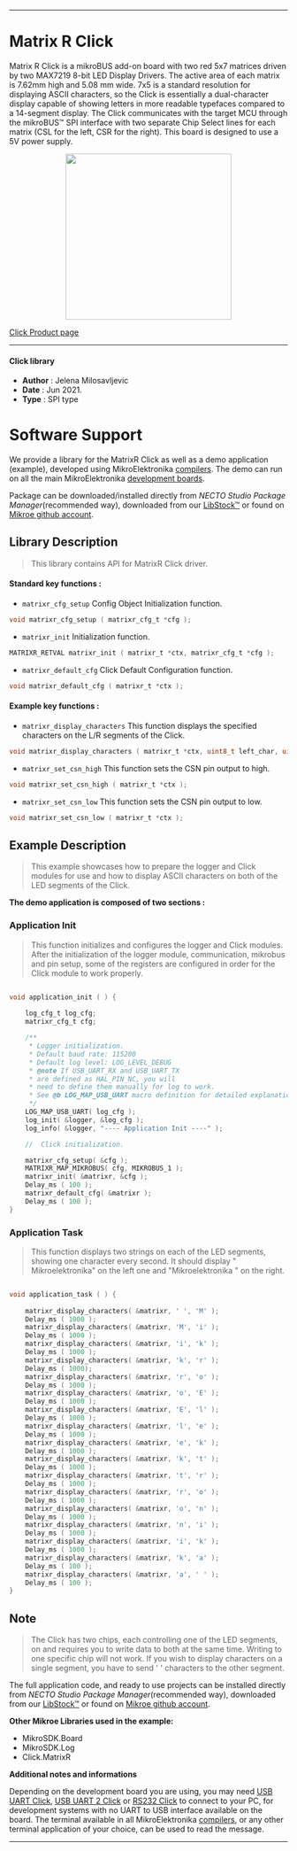 
---
# Matrix R Click

Matrix R Click is a mikroBUS add-on board with two red 5x7 matrices driven by two MAX7219 8-bit LED Display Drivers. The active area of each matrix is 7.62mm high and 5.08 mm wide. 7x5 is a standard resolution for displaying ASCII characters, so the Click is essentially a dual-character display capable of showing letters in more readable typefaces compared to a 14-segment display. The Click communicates with the target MCU through the mikroBUS:tm: SPI interface with two separate Chip Select lines for each matrix (CSL for the left, CSR for the right). This board is designed to use a 5V power supply.

<p align="center">
  <img src="https://download.mikroe.com/images/click_for_ide/matrixr_click.png" height=300px>
</p>

[Click Product page](https://www.mikroe.com/matrix-r-click)

---


#### Click library

- **Author**        : Jelena Milosavljevic
- **Date**          : Jun 2021.
- **Type**          : SPI type


# Software Support

We provide a library for the MatrixR Click
as well as a demo application (example), developed using MikroElektronika
[compilers](https://www.mikroe.com/necto-studio).
The demo can run on all the main MikroElektronika [development boards](https://www.mikroe.com/development-boards).

Package can be downloaded/installed directly from *NECTO Studio Package Manager*(recommended way), downloaded from our [LibStock&trade;](https://libstock.mikroe.com) or found on [Mikroe github account](https://github.com/MikroElektronika/mikrosdk_click_v2/tree/master/clicks).

## Library Description

> This library contains API for MatrixR Click driver.

#### Standard key functions :

- `matrixr_cfg_setup` Config Object Initialization function.
```c
void matrixr_cfg_setup ( matrixr_cfg_t *cfg );
```

- `matrixr_init` Initialization function.
```c
MATRIXR_RETVAL matrixr_init ( matrixr_t *ctx, matrixr_cfg_t *cfg );
```

- `matrixr_default_cfg` Click Default Configuration function.
```c
void matrixr_default_cfg ( matrixr_t *ctx );
```

#### Example key functions :

- `matrixr_display_characters` This function displays the specified characters on the L/R segments of the Click.
```c
void matrixr_display_characters ( matrixr_t *ctx, uint8_t left_char, uint8_t right_char );
```

- `matrixr_set_csn_high` This function sets the CSN pin output to high.
```c
void matrixr_set_csn_high ( matrixr_t *ctx );
```

- `matrixr_set_csn_low` This function sets the CSN pin output to low.
```c
void matrixr_set_csn_low ( matrixr_t *ctx );
```

## Example Description

> This example showcases how to prepare the logger and Click modules for use and how to display ASCII characters on both of the LED segments of the Click.

**The demo application is composed of two sections :**

### Application Init

> This function initializes and configures the logger and Click modules. After the initialization of the logger module, communication, mikrobus and pin setup, some of the registers are configured in order for the Click module to work properly.

```c

void application_init ( ) {
   
    log_cfg_t log_cfg;
    matrixr_cfg_t cfg;

    /** 
     * Logger initialization.
     * Default baud rate: 115200
     * Default log level: LOG_LEVEL_DEBUG
     * @note If USB_UART_RX and USB_UART_TX 
     * are defined as HAL_PIN_NC, you will 
     * need to define them manually for log to work. 
     * See @b LOG_MAP_USB_UART macro definition for detailed explanation.
     */
    LOG_MAP_USB_UART( log_cfg );
    log_init( &logger, &log_cfg );
    log_info( &logger, "---- Application Init ----" );

    //  Click initialization.

    matrixr_cfg_setup( &cfg );
    MATRIXR_MAP_MIKROBUS( cfg, MIKROBUS_1 );
    matrixr_init( &matrixr, &cfg );
    Delay_ms ( 100 );
    matrixr_default_cfg( &matrixr );
    Delay_ms ( 100 );
}

```

### Application Task

> This function displays two strings on each of the LED segments, showing one character every second. It should display " Mikroelektronika" on the left one and "Mikroelektronika " on the right.

```c

void application_task ( ) {
   
    matrixr_display_characters( &matrixr, ' ', 'M' );
    Delay_ms ( 1000 );
    matrixr_display_characters( &matrixr, 'M', 'i' );
    Delay_ms ( 1000 );
    matrixr_display_characters( &matrixr, 'i', 'k' );
    Delay_ms ( 1000 );
    matrixr_display_characters( &matrixr, 'k', 'r' );
    Delay_ms ( 1000);
    matrixr_display_characters( &matrixr, 'r', 'o' );
    Delay_ms ( 1000 );
    matrixr_display_characters( &matrixr, 'o', 'E' );
    Delay_ms ( 1000 );
    matrixr_display_characters( &matrixr, 'E', 'l' );
    Delay_ms ( 1000 );
    matrixr_display_characters( &matrixr, 'l', 'e' );
    Delay_ms ( 1000 );
    matrixr_display_characters( &matrixr, 'e', 'k' );
    Delay_ms ( 1000 );
    matrixr_display_characters( &matrixr, 'k', 't' );
    Delay_ms ( 1000 );
    matrixr_display_characters( &matrixr, 't', 'r' );
    Delay_ms ( 1000 );
    matrixr_display_characters( &matrixr, 'r', 'o' );
    Delay_ms ( 1000 );
    matrixr_display_characters( &matrixr, 'o', 'n' );
    Delay_ms ( 1000 );
    matrixr_display_characters( &matrixr, 'n', 'i' );
    Delay_ms ( 1000 );
    matrixr_display_characters( &matrixr, 'i', 'k' );
    Delay_ms ( 1000 );
    matrixr_display_characters( &matrixr, 'k', 'a' );
    Delay_ms ( 100 );
    matrixr_display_characters( &matrixr, 'a', ' ' );
    Delay_ms ( 100 );
}

```

## Note

> The Click has two chips, each controlling one of the LED segments, on and requires you to write data to both at the same time. Writing to one specific chip will not work. If you wish to display characters on a single segment, you have to send ' ' characters to the other segment.

The full application code, and ready to use projects can be installed directly from *NECTO Studio Package Manager*(recommended way), downloaded from our [LibStock&trade;](https://libstock.mikroe.com) or found on [Mikroe github account](https://github.com/MikroElektronika/mikrosdk_click_v2/tree/master/clicks).

**Other Mikroe Libraries used in the example:**

- MikroSDK.Board
- MikroSDK.Log
- Click.MatrixR

**Additional notes and informations**

Depending on the development board you are using, you may need
[USB UART Click](http://shop.mikroe.com/usb-uart-click),
[USB UART 2 Click](http://shop.mikroe.com/usb-uart-2-click) or
[RS232 Click](http://shop.mikroe.com/rs232-click) to connect to your PC, for
development systems with no UART to USB interface available on the board. The
terminal available in all MikroElektronika
[compilers](http://shop.mikroe.com/compilers), or any other terminal application
of your choice, can be used to read the message.

---
